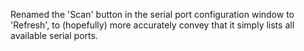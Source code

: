 Renamed the 'Scan' button in the serial port configuration window to 'Refresh', to (hopefully) more accurately convey that it simply lists all available serial ports.
